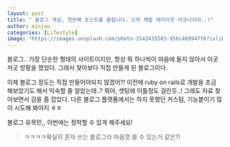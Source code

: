 ```yaml
---
layout: post
title: " 블로그 개설, 첫번째 포스트를 올립니다. 으악 제발 레이아웃 어긋나지마..!"
author: minjoo
categories: [Lifestyle]
image: "https://images.unsplash.com/photo-1542435503-956c469947f6?ixlib=rb-1.2.1&ixid=MnwxMjA3fDB8MHxwaG90by1wYWdlfHx8fGVufDB8fHx8&auto=format&fit=crop&w=1974&q=80"
---
```


블로그.. 가장 단순한 형태의 사이트이지만, 항상 뭐 하나씩이 마음에 들지 않아서 이곳저곳 방황을 했었다.
그래서 찾아보다 직접 만들게 된 블로그이다.

이제 블로그 정도는 직접 만들어야되지 않겠어?!
이전에 ruby on rails로 개발을 조금 해보았기도 해서 익숙할 줄 알았는데..?
뭐야, 셋팅에 이틀정도 걸린듯..! 그래도 자료 찾아보면서 감을 좀 잡았다.
다른 블로그 플랫폼에서는 하지 못했던 커스텀, 기능붙이기 많이 시도해 봐야지 ㅎㅎ

블로그 유목민,, 이번에는 정착할 수 있게 해주세요!

> ㅋㅋㅋㅋ확실히 혼자 쓰는 블로그라 마음껏 쓸 수 있는거 같은?!
